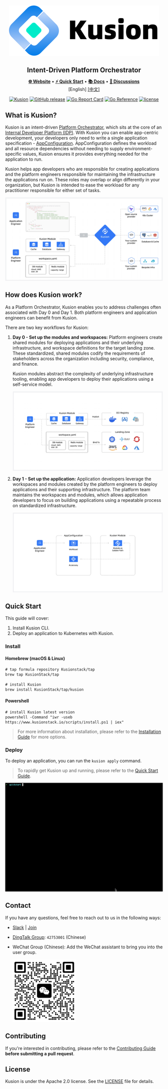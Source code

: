 <div align="center">
<p></p><p></p>
<p>
    <img  src="docs/logo.png">
</p>

<h1 style="font-size: 1.5em;">
    Intent-Driven Platform Orchestrator
</h1>

<p align="center">
  <a href="https://www.kusionstack.io/docs/" target="_blank"><b>🌐 Website</b></a> •
  <a href="https://www.kusionstack.io/docs/getting-started/deliver-quickstart" target="_blank"><b>⚡️ Quick Start</b></a> •
  <a href="https://www.kusionstack.io/docs/" target="_blank"><b>📚 Docs</b></a> •
  <a href="https://github.com/orgs/KusionStack/discussions" target="_blank"><b>💬 Discussions</b></a><br>
  [English] 
  <a href="https://github.com/KusionStack/kusion/blob/main/README-zh.md" target="_blank">[中文]</a>
</p>

[![Kusion](https://github.com/KusionStack/kusion/actions/workflows/release.yaml/badge.svg)](https://github.com/KusionStack/kusion/actions/workflows/release.yaml)
[![GitHub release](https://img.shields.io/github/release/KusionStack/kusion.svg)](https://github.com/KusionStack/kusion/releases)
[![Go Report Card](https://goreportcard.com/badge/github.com/KusionStack/kusion)](https://goreportcard.com/report/github.com/KusionStack/kusion)
[![Go Reference](https://pkg.go.dev/badge/github.com/KusionStack/kusion.svg)](https://pkg.go.dev/github.com/KusionStack/kusion)
[![license](https://img.shields.io/github/license/KusionStack/kusion.svg)](https://github.com/KusionStack/kusion/blob/main/LICENSE)

</div>

## What is Kusion?

Kusion is an intent-driven [Platform Orchestrator](https://internaldeveloperplatform.org/platform-orchestrators/), which sits at the core of an [Internal Developer Platform (IDP)](https://internaldeveloperplatform.org/what-is-an-internal-developer-platform/). With Kusion you can enable app-centric development, your developers only need to write a single application specification - [AppConfiguration](https://www.kusionstack.io/docs/concepts/app-configuration). AppConfiguration defines the workload and all resource dependencies without needing to supply environment-specific values, Kusion ensures it provides everything needed for the application to run.

Kusion helps app developers who are responsible for creating applications and the platform engineers responsible for maintaining the infrastructure the applications run on. These roles may overlap or align differently in your organization, but Kusion is intended to ease the workload for any practitioner responsible for either set of tasks.

<div align="center">

![workflow](docs/overview.jpg)
</div>

## How does Kusion work?

As a Platform Orchestrator, Kusion enables you to address challenges often associated with Day 0 and Day 1. Both platform engineers and application engineers can benefit from Kusion.

There are two key workflows for Kusion:

1. **Day 0 - Set up the modules and workspaces:** Platform engineers create shared modules for deploying applications and their underlying infrastructure, and workspace definitions for the target landing zone. These standardized, shared modules codify the requirements of stakeholders across the organization including security, compliance, and finance.

	Kusion modules abstract the complexity of underlying infrastructure tooling, enabling app developers to deploy their applications using a self-service model.
	
	<div align="center">

	![workflow](docs/platform_workflow.jpg)
	</div>
	
2. **Day 1 - Set up the application:** Application developers leverage the workspaces and modules created by the platform engineers to deploy applications and their supporting infrastructure. The platform team maintains the workspaces and modules, which allows application developers to focus on building applications using a repeatable process on standardized infrastructure.

	<div align="center">

	![workflow](docs/app_workflow.jpg)
	</div>

## Quick Start

This guide will cover:

1. Install Kusion CLI.
2. Deploy an application to Kubernetes with Kusion.

### Install

#### Homebrew (macOS & Linux)

```shell
# tap formula repository Kusionstack/tap
brew tap KusionStack/tap

# install Kusion 
brew install KusionStack/tap/kusion
```

#### Powershell

```
# install Kusion latest version
powershell -Command "iwr -useb https://www.kusionstack.io/scripts/install.ps1 | iex"
```

> For more information about installation, please refer to the [Installation Guide](https://www.kusionstack.io/docs/getting-started/install-kusion) for more options.

### Deploy

To deploy an application, you can run the `kusion apply` command.

> To rapidly get Kusion up and running, please refer to the [Quick Start Guide](https://www.kusionstack.io/docs/getting-started/deliver-quickstart).

![apply](https://raw.githubusercontent.com/KusionStack/kusionstack.io/main/static/img/docs/user_docs/getting-started/kusion_apply_quickstart.gif)

## Contact

If you have any questions, feel free to reach out to us in the following ways:

- [Slack](https://kusionstack.slack.com) | [Join](https://join.slack.com/t/kusionstack/shared_invite/zt-2drafxksz-VzCZZwlraHP4xpPeh_g8lg)
- [DingTalk Group](https://page.dingtalk.com/wow/dingtalk/act/en-home): `42753001`  (Chinese)
- WeChat Group (Chinese): Add the WeChat assistant to bring you into the user group.

  <img src="docs/wx_spark.jpg" width="200" height="200"/>

## Contributing

If you're interested in contributing, please refer to the [Contributing Guide](./CONTRIBUTING.md) **before submitting 
a pull request**.

## License

Kusion is under the Apache 2.0 license. See the [LICENSE](LICENSE) file for details.

